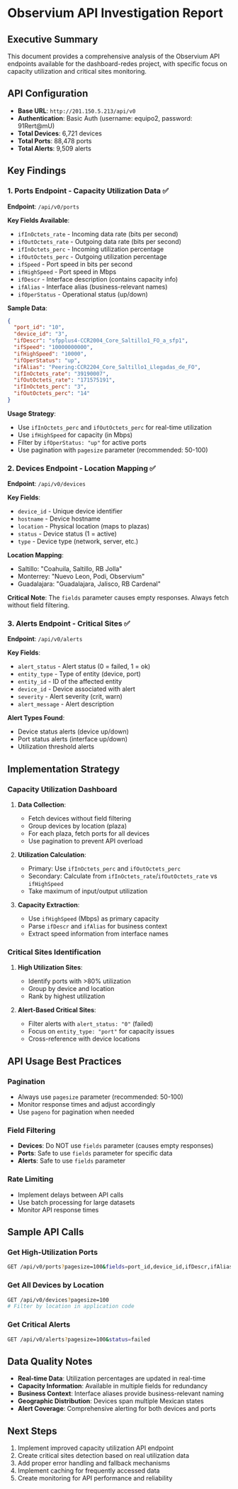 # Observium API Investigation Report

## Executive Summary

This document provides a comprehensive analysis of the Observium API endpoints available for the dashboard-redes project, with specific focus on capacity utilization and critical sites monitoring.

## API Configuration

- **Base URL**: `http://201.150.5.213/api/v0`
- **Authentication**: Basic Auth (username: equipo2, password: 91Rert@mU)
- **Total Devices**: 6,721 devices
- **Total Ports**: 88,478 ports
- **Total Alerts**: 9,509 alerts

## Key Findings

### 1. Ports Endpoint - Capacity Utilization Data ✅

**Endpoint**: `/api/v0/ports`

**Key Fields Available**:
- `ifInOctets_rate` - Incoming data rate (bits per second)
- `ifOutOctets_rate` - Outgoing data rate (bits per second)
- `ifInOctets_perc` - Incoming utilization percentage
- `ifOutOctets_perc` - Outgoing utilization percentage
- `ifSpeed` - Port speed in bits per second
- `ifHighSpeed` - Port speed in Mbps
- `ifDescr` - Interface description (contains capacity info)
- `ifAlias` - Interface alias (business-relevant names)
- `ifOperStatus` - Operational status (up/down)

**Sample Data**:
```json
{
  "port_id": "10",
  "device_id": "3",
  "ifDescr": "sfpplus4-CCR2004_Core_Saltillo1_FO_a_sfp1",
  "ifSpeed": "10000000000",
  "ifHighSpeed": "10000",
  "ifOperStatus": "up",
  "ifAlias": "Peering:CCR2204_Core_Saltillo1_Llegadas_de_FO",
  "ifInOctets_rate": "39190007",
  "ifOutOctets_rate": "171575191",
  "ifInOctets_perc": "3",
  "ifOutOctets_perc": "14"
}
```

**Usage Strategy**:
- Use `ifInOctets_perc` and `ifOutOctets_perc` for real-time utilization
- Use `ifHighSpeed` for capacity (in Mbps)
- Filter by `ifOperStatus: "up"` for active ports
- Use pagination with `pagesize` parameter (recommended: 50-100)

### 2. Devices Endpoint - Location Mapping ✅

**Endpoint**: `/api/v0/devices`

**Key Fields**:
- `device_id` - Unique device identifier
- `hostname` - Device hostname
- `location` - Physical location (maps to plazas)
- `status` - Device status (1 = active)
- `type` - Device type (network, server, etc.)

**Location Mapping**:
- Saltillo: "Coahuila, Saltillo, RB Jolla"
- Monterrey: "Nuevo Leon, Podi, Observium"
- Guadalajara: "Guadalajara, Jalisco, RB Cardenal"

**Critical Note**: The `fields` parameter causes empty responses. Always fetch without field filtering.

### 3. Alerts Endpoint - Critical Sites ✅

**Endpoint**: `/api/v0/alerts`

**Key Fields**:
- `alert_status` - Alert status (0 = failed, 1 = ok)
- `entity_type` - Type of entity (device, port)
- `entity_id` - ID of the affected entity
- `device_id` - Device associated with alert
- `severity` - Alert severity (crit, warn)
- `alert_message` - Alert description

**Alert Types Found**:
- Device status alerts (device up/down)
- Port status alerts (interface up/down)
- Utilization threshold alerts

## Implementation Strategy

### Capacity Utilization Dashboard

1. **Data Collection**:
   - Fetch devices without field filtering
   - Group devices by location (plaza)
   - For each plaza, fetch ports for all devices
   - Use pagination to prevent API overload

2. **Utilization Calculation**:
   - Primary: Use `ifInOctets_perc` and `ifOutOctets_perc`
   - Secondary: Calculate from `ifInOctets_rate`/`ifOutOctets_rate` vs `ifHighSpeed`
   - Take maximum of input/output utilization

3. **Capacity Extraction**:
   - Use `ifHighSpeed` (Mbps) as primary capacity
   - Parse `ifDescr` and `ifAlias` for business context
   - Extract speed information from interface names

### Critical Sites Identification

1. **High Utilization Sites**:
   - Identify ports with >80% utilization
   - Group by device and location
   - Rank by highest utilization

2. **Alert-Based Critical Sites**:
   - Filter alerts with `alert_status: "0"` (failed)
   - Focus on `entity_type: "port"` for capacity issues
   - Cross-reference with device locations

## API Usage Best Practices

### Pagination
- Always use `pagesize` parameter (recommended: 50-100)
- Monitor response times and adjust accordingly
- Use `pageno` for pagination when needed

### Field Filtering
- **Devices**: Do NOT use `fields` parameter (causes empty responses)
- **Ports**: Safe to use `fields` parameter for specific data
- **Alerts**: Safe to use `fields` parameter

### Rate Limiting
- Implement delays between API calls
- Use batch processing for large datasets
- Monitor API response times

## Sample API Calls

### Get High-Utilization Ports
```bash
GET /api/v0/ports?pagesize=100&fields=port_id,device_id,ifDescr,ifAlias,ifHighSpeed,ifInOctets_perc,ifOutOctets_perc,ifOperStatus
```

### Get All Devices by Location
```bash
GET /api/v0/devices?pagesize=100
# Filter by location in application code
```

### Get Critical Alerts
```bash
GET /api/v0/alerts?pagesize=100&status=failed
```

## Data Quality Notes

- **Real-time Data**: Utilization percentages are updated in real-time
- **Capacity Information**: Available in multiple fields for redundancy
- **Business Context**: Interface aliases provide business-relevant naming
- **Geographic Distribution**: Devices span multiple Mexican states
- **Alert Coverage**: Comprehensive alerting for both devices and ports

## Next Steps

1. Implement improved capacity utilization API endpoint
2. Create critical sites detection based on real utilization data
3. Add proper error handling and fallback mechanisms
4. Implement caching for frequently accessed data
5. Create monitoring for API performance and reliability
